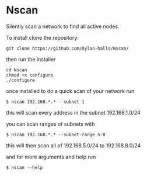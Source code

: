 # Nscan

Silently scan a network to find all active nodes.

To install clone the repository:

    git clone https://github.com/Dylan-halls/Nscan/

then run the installer

    cd Nscan
    chmod +x configure
    ./configure
    
once installed to do a quick scan of your network run

    $ nscan 192.168.*.* --subnet 1

this will scan every address in the subnet 192.168.1.0/24

you can scan ranges of subnets with 

    $ nscan 192.168.*.* --subnet-range 5-8

this will then scan all of 192.168.5.0/24 to 192.168.8.0/24

and for more arguments and help run

    $ nscan --help
